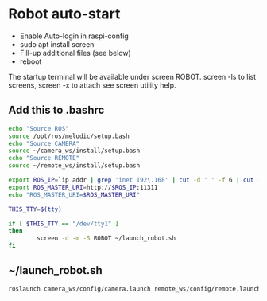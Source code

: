 # Robot auto-start
* Enable Auto-login in raspi-config
* sudo apt install screen
* Fill-up additional files (see below)
* reboot

The startup terminal will be available under screen ROBOT. screen -ls to list screens, screen -x to attach see screen utility help.

## Add this to .bashrc

```sh
echo "Source ROS"
source /opt/ros/melodic/setup.bash
echo "Source CAMERA"
source ~/camera_ws/install/setup.bash
echo "Source REMOTE"
source ~/remote_ws/install/setup.bash

export ROS_IP=`ip addr | grep 'inet 192\.168' | cut -d ' ' -f 6 | cut -d '/' -f 1`
export ROS_MASTER_URI=http://$ROS_IP:11311
echo "ROS_MASTER_URI=$ROS_MASTER_URI"

THIS_TTY=$(tty)

if [ $THIS_TTY == "/dev/tty1" ]
then
        screen -d -m -S ROBOT ~/launch_robot.sh
fi
```

## ~/launch_robot.sh

```sh
roslaunch camera_ws/config/camera.launch remote_ws/config/remote.launch
```
